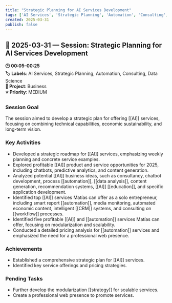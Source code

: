 ```yaml
---
title: "Strategic Planning for AI Services Development"
tags: ['AI Services', 'Strategic Planning', 'Automation', 'Consulting', 'Data Science']
created: 2025-03-31
publish: false
---
```


## 📅 2025-03-31 — Session: Strategic Planning for AI Services Development

**🕒 00:05–00:25**  
**🏷️ Labels**: AI Services, Strategic Planning, Automation, Consulting, Data Science  
**📂 Project**: Business  
**⭐ Priority**: MEDIUM  


### Session Goal
The session aimed to develop a strategic plan for offering [[AI]] services, focusing on combining technical capabilities, economic sustainability, and long-term vision.

### Key Activities
- Developed a strategic roadmap for [[AI]] services, emphasizing weekly planning and concrete service examples.
- Explored profitable [[AI]] product and service opportunities for 2025, including chatbots, predictive analytics, and content generation.
- Analyzed potential [[AI]] business ideas, such as consultancy, chatbot development, process [[automation]], [[data analysis]], content generation, recommendation systems, [[AI]] [[education]], and specific application development.
- Identified top [[AI]] services Matías can offer as a solo entrepreneur, including smart report [[automation]], media monitoring, automated economic content, intelligent [[CRM]] systems, and consulting on [[workflow]] processes.
- Identified five profitable [[AI]] and [[automation]] services Matías can offer, focusing on modularization and scalability.
- Conducted a detailed pricing analysis for [[automation]] services and emphasized the need for a professional web presence.

### Achievements
- Established a comprehensive strategic plan for [[AI]] services.
- Identified key service offerings and pricing strategies.

### Pending Tasks
- Further develop the modularization [[strategy]] for scalable services.
- Create a professional web presence to promote services.
